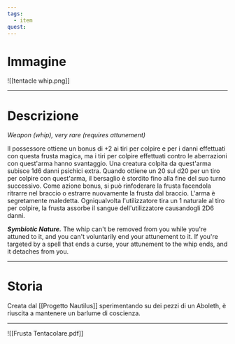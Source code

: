 ```yaml
---
tags:
  - item
quest:
---
```

# Immagine
![[tentacle whip.png]]

---
# Descrizione
_Weapon (whip), very rare (requires attunement)_

Il possessore ottiene un bonus di +2 ai tiri per colpire e per i danni effettuati con questa frusta magica, ma i tiri per colpire effettuati contro le aberrazioni con quest'arma hanno svantaggio. Una creatura colpita da quest'arma subisce 1d6 danni psichici extra. Quando ottiene un 20 sul d20 per un tiro per colpire con quest'arma, il bersaglio è stordito fino alla fine del suo turno successivo.
Come azione bonus, si può rinfoderare la frusta facendola ritrarre nel braccio o estrarre nuovamente la frusta dal braccio.
L'arma è segretamente maledetta. Ogniqualvolta l'utilizzatore tira un 1 naturale al tiro per colpire, la frusta assorbe il sangue dell'utilizzatore causandogli 2D6 danni.

**_Symbiotic Nature._** The whip can't be removed from you while you're attuned to it, and you can't voluntarily end your attunement to it. If you're targeted by a spell that ends a curse, your attunement to the whip ends, and it detaches from you.

---
# Storia
Creata dal [[Progetto Nautilus]] sperimentando su dei pezzi di un Aboleth, è riuscita a mantenere un barlume di coscienza.

---
![[Frusta Tentacolare.pdf]]